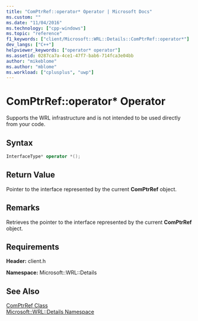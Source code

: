 ```yaml
---
title: "ComPtrRef::operator* Operator | Microsoft Docs"
ms.custom: ""
ms.date: "11/04/2016"
ms.technology: ["cpp-windows"]
ms.topic: "reference"
f1_keywords: ["client/Microsoft::WRL::Details::ComPtrRef::operator*"]
dev_langs: ["C++"]
helpviewer_keywords: ["operator* operator"]
ms.assetid: 0287ca7a-4ce1-47f7-bab6-714fca3e04bb
author: "mikeblome"
ms.author: "mblome"
ms.workload: ["cplusplus", "uwp"]
---
```

# ComPtrRef::operator* Operator

Supports the WRL infrastructure and is not intended to be used directly from your code.

## Syntax

```cpp
InterfaceType* operator *();
```

## Return Value

Pointer to the interface represented by the current **ComPtrRef** object.

## Remarks

Retrieves the pointer to the interface represented by the current **ComPtrRef** object.

## Requirements

**Header:** client.h

**Namespace:** Microsoft::WRL::Details

## See Also

[ComPtrRef Class](../windows/comptrref-class.md)  
[Microsoft::WRL::Details Namespace](../windows/microsoft-wrl-details-namespace.md)